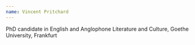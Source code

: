 ```yaml
---
name: Vincent Pritchard
---
```

PhD candidate in English and Anglophone Literature and Culture, Goethe University, Frankfurt